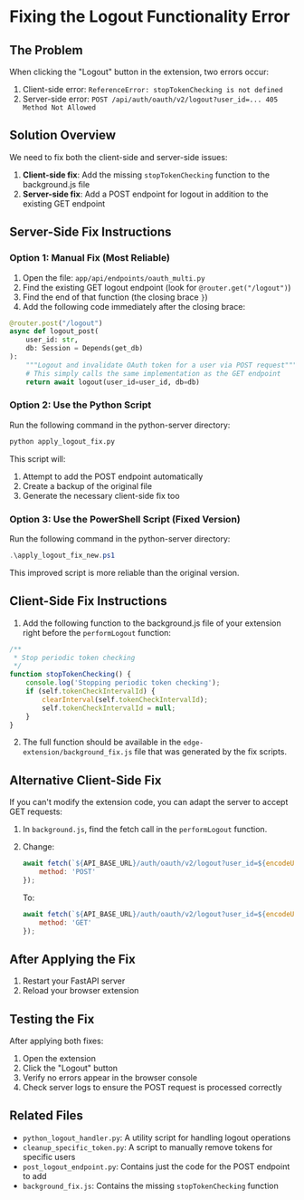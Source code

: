 # Fixing the Logout Functionality Error

## The Problem

When clicking the "Logout" button in the extension, two errors occur:

1. Client-side error: `ReferenceError: stopTokenChecking is not defined`
2. Server-side error: `POST /api/auth/oauth/v2/logout?user_id=... 405 Method Not Allowed`

## Solution Overview

We need to fix both the client-side and server-side issues:

1. **Client-side fix**: Add the missing `stopTokenChecking` function to the background.js file
2. **Server-side fix**: Add a POST endpoint for logout in addition to the existing GET endpoint

## Server-Side Fix Instructions

### Option 1: Manual Fix (Most Reliable)

1. Open the file: `app/api/endpoints/oauth_multi.py`
2. Find the existing GET logout endpoint (look for `@router.get("/logout")`)
3. Find the end of that function (the closing brace `}`)
4. Add the following code immediately after the closing brace:

```python
@router.post("/logout")
async def logout_post(
    user_id: str,
    db: Session = Depends(get_db)
):
    """Logout and invalidate OAuth token for a user via POST request"""
    # This simply calls the same implementation as the GET endpoint
    return await logout(user_id=user_id, db=db)
```

### Option 2: Use the Python Script

Run the following command in the python-server directory:

```bash
python apply_logout_fix.py
```

This script will:
1. Attempt to add the POST endpoint automatically
2. Create a backup of the original file
3. Generate the necessary client-side fix too

### Option 3: Use the PowerShell Script (Fixed Version)

Run the following command in the python-server directory:

```powershell
.\apply_logout_fix_new.ps1
```

This improved script is more reliable than the original version.

## Client-Side Fix Instructions

1. Add the following function to the background.js file of your extension right before the `performLogout` function:

```javascript
/**
 * Stop periodic token checking
 */
function stopTokenChecking() {
    console.log('Stopping periodic token checking');
    if (self.tokenCheckIntervalId) {
        clearInterval(self.tokenCheckIntervalId);
        self.tokenCheckIntervalId = null;
    }
}
```

2. The full function should be available in the `edge-extension/background_fix.js` file that was generated by the fix scripts.

## Alternative Client-Side Fix

If you can't modify the extension code, you can adapt the server to accept GET requests:

1. In `background.js`, find the fetch call in the `performLogout` function.
2. Change:
   ```javascript
   await fetch(`${API_BASE_URL}/auth/oauth/v2/logout?user_id=${encodeURIComponent(tokenState.userId)}`, {
       method: 'POST'
   });
   ```
   
   To:
   ```javascript
   await fetch(`${API_BASE_URL}/auth/oauth/v2/logout?user_id=${encodeURIComponent(tokenState.userId)}`, {
       method: 'GET'
   });
   ```

## After Applying the Fix

1. Restart your FastAPI server
2. Reload your browser extension

## Testing the Fix

After applying both fixes:

1. Open the extension
2. Click the "Logout" button
3. Verify no errors appear in the browser console
4. Check server logs to ensure the POST request is processed correctly

## Related Files

- `python_logout_handler.py`: A utility script for handling logout operations
- `cleanup_specific_token.py`: A script to manually remove tokens for specific users
- `post_logout_endpoint.py`: Contains just the code for the POST endpoint to add
- `background_fix.js`: Contains the missing `stopTokenChecking` function
